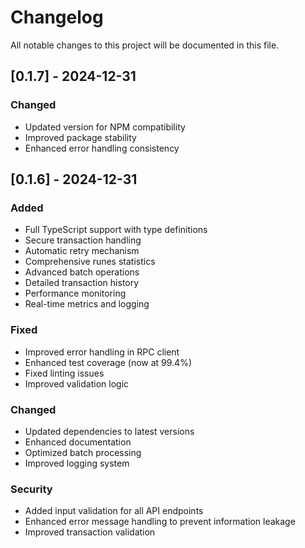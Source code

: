 # Changelog

All notable changes to this project will be documented in this file.

## [0.1.7] - 2024-12-31

### Changed
- Updated version for NPM compatibility
- Improved package stability
- Enhanced error handling consistency

## [0.1.6] - 2024-12-31

### Added
- Full TypeScript support with type definitions
- Secure transaction handling
- Automatic retry mechanism
- Comprehensive runes statistics
- Advanced batch operations
- Detailed transaction history
- Performance monitoring
- Real-time metrics and logging

### Fixed
- Improved error handling in RPC client
- Enhanced test coverage (now at 99.4%)
- Fixed linting issues
- Improved validation logic

### Changed
- Updated dependencies to latest versions
- Enhanced documentation
- Optimized batch processing
- Improved logging system

### Security
- Added input validation for all API endpoints
- Enhanced error message handling to prevent information leakage
- Improved transaction validation